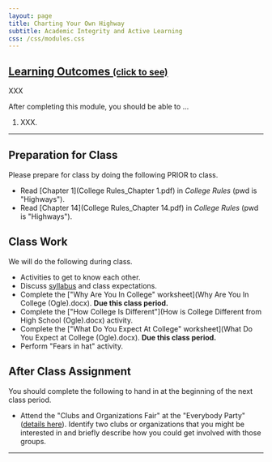 ```yaml
---
layout: page
title: Charting Your Own Highway
subtitle: Academic Integrity and Active Learning
css: /css/modules.css
---
```


<div class="panel-group-ILOs">
  <div class="panel panel-default">
    <div class="panel-heading">
      <h2 class="panel-title">
        <a data-toggle="collapse" href="#ILOs">Learning Outcomes <small>(click to see)</small></a>
      </h2>
    </div>
    <div id="ILOs" class="panel-collapse collapse">
      <div class="panel-body">
XXX

<p>After completing this module, you should be able to ...</p>

<ol>
  <li>XXX.</li>
</ol>
      </div>
    </div>
  </div>
</div>

----

## Preparation for Class

Please prepare for class by doing the following PRIOR to class.

* Read [Chapter 1](College Rules_Chapter 1.pdf) in *College Rules* (pwd is "Highways").
* Read [Chapter 14](College Rules_Chapter 14.pdf) in *College Rules* (pwd is "Highways").

## Class Work

We will do the following during class.

* Activities to get to know each other.
* Discuss [syllabus](../../Syllabus-Current) and class expectations.
* Complete the ["Why Are You In College" worksheet](Why Are You In College (Ogle).docx). **Due this class period.**
* Complete the ["How College Is Different"](How is College Different from High School (Ogle).docx) activity.
* Complete the ["What Do You Expect At College" worksheet](What Do You Expect at College (Ogle).docx). **Due this class period.**
* Perform "Fears in hat" activity.

## After Class Assignment

You should complete the following to hand in at the beginning of the next class period.

* Attend the "Clubs and Organizations Fair" at the "Everybody Party" ([details here](https://www.northland.edu/event/everybody-party/)). Identify two clubs or organizations that you might be interested in and briefly describe how you could get involved with those groups.

----
